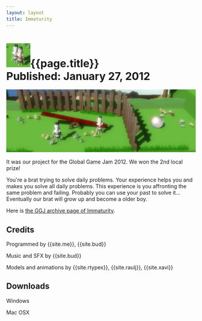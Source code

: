 ```yaml
---
layout: layout
title: Immaturity
---
```


![Immaturity icon](../images/immaturity.png){{page.title}}<section class="byline">Published: January 27, 2012</section>
===

![Immaturity screenshot](../images/immaturity_scr.png)

It was our project for the Global Game Jam 2012. We won the 2nd local prize!

You're a brat trying to solve daily problems. Your experience helps you and makes you solve all daily problems. This experience is you affronting the same problem and failing. Probably you can use your past to solve it... Eventually our brat will grow up and become a older boy. 

Here is [the GGJ archive page of Immaturity](http://archive.globalgamejam.org/2012/immaturity).

Credits
---

Programmed by {{site.me}}, {{site.bud}}

Music and SFX by {{site.bud}}

Models and animations by {{site.rtypex}}, {{site.raulj}}, {{site.xavi}}

Downloads
---

Windows <a href="../files/Immaturity_win.zip"><i class="icon icon-download-alt"></i></a>

Mac OSX <a href="../files/Immaturity_mac.zip"><i class="icon icon-download-alt"></i></a>
